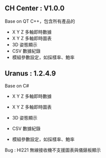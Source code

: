 ## CH Center : V1.0.0
Base on QT C++，包含所有產品的

- X Y Z 多軸即時數據
- X Y Z 多軸即時圖表
- 3D 姿態顯示
- CSV 數據紀錄
- 模組參數設定，如採樣率、鮑率


## Uranus : 1.2.4.9
Base on C#

- X Y Z 多軸即時數據

- X Y Z 多軸即時圖表

- 3D 姿態顯示

- CSV 數據紀錄

- 模組參數設定，如採樣率、鮑率

Bug : HI221 無線接收機不支援圖表與儀錶板顯示

